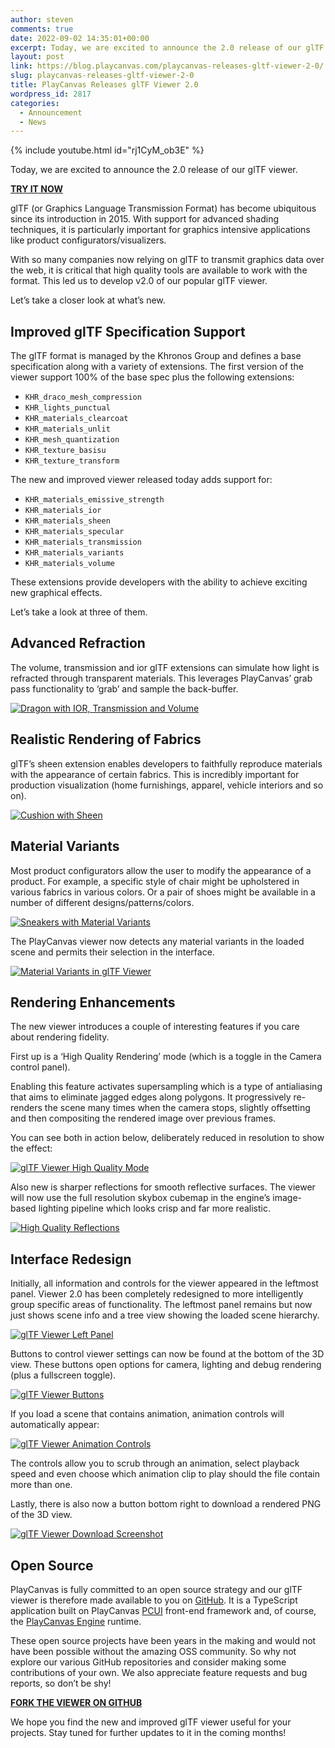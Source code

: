 ```yaml
---
author: steven
comments: true
date: 2022-09-02 14:35:01+00:00
excerpt: Today, we are excited to announce the 2.0 release of our glTF model viewer.
layout: post
link: https://blog.playcanvas.com/playcanvas-releases-gltf-viewer-2-0/
slug: playcanvas-releases-gltf-viewer-2-0
title: PlayCanvas Releases glTF Viewer 2.0
wordpress_id: 2817
categories:
  - Announcement
  - News
---
```


{% include youtube.html id="rj1CyM_ob3E" %}

Today, we are excited to announce the 2.0 release of our glTF viewer.

[**TRY IT NOW**](https://playcanvas.com/viewer?load=https://s3.eu-west-1.amazonaws.com/static.playcanvas.com/models/IridescentDishWithOlives.glb)

glTF (or Graphics Language Transmission Format) has become ubiquitous since its introduction in 2015. With support for advanced shading techniques, it is particularly important for graphics intensive applications like product configurators/visualizers.

With so many companies now relying on glTF to transmit graphics data over the web, it is critical that high quality tools are available to work with the format. This led us to develop v2.0 of our popular glTF viewer.

Let’s take a closer look at what’s new.

## Improved glTF Specification Support

The glTF format is managed by the Khronos Group and defines a base specification along with a variety of extensions. The first version of the viewer support 100% of the base spec plus the following extensions:

- `KHR_draco_mesh_compression`
- `KHR_lights_punctual`
- `KHR_materials_clearcoat`
- `KHR_materials_unlit`
- `KHR_mesh_quantization`
- `KHR_texture_basisu`
- `KHR_texture_transform`

The new and improved viewer released today adds support for:

- `KHR_materials_emissive_strength`
- `KHR_materials_ior`
- `KHR_materials_sheen`
- `KHR_materials_specular`
- `KHR_materials_transmission`
- `KHR_materials_variants`
- `KHR_materials_volume`

These extensions provide developers with the ability to achieve exciting new graphical effects.

Let’s take a look at three of them.

## Advanced Refraction

The volume, transmission and ior glTF extensions can simulate how light is refracted through transparent materials. This leverages PlayCanvas’ grab pass functionality to ‘grab’ and sample the back-buffer.

[![Dragon with IOR, Transmission and Volume](/assets/media/gltf-ior-transmission-volume.gif)](/assets/media/gltf-ior-transmission-volume.gif)

## Realistic Rendering of Fabrics

glTF’s sheen extension enables developers to faithfully reproduce materials with the appearance of certain fabrics. This is incredibly important for production visualization (home furnishings, apparel, vehicle interiors and so on).

[![Cushion with Sheen](/assets/media/gltf-sheen.jpg)](/assets/media/gltf-sheen.jpg)

## Material Variants

Most product configurators allow the user to modify the appearance of a product. For example, a specific style of chair might be upholstered in various fabrics in various colors. Or a pair of shoes might be available in a number of different designs/patterns/colors.

[![Sneakers with Material Variants](/assets/media/gltf-material-variants.jpg)](/assets/media/gltf-material-variants.jpg)

The PlayCanvas viewer now detects any material variants in the loaded scene and permits their selection in the interface.

[![Material Variants in glTF Viewer](/assets/media/gltf-viewer-material-variants.gif)](/assets/media/gltf-viewer-material-variants.gif)

## Rendering Enhancements

The new viewer introduces a couple of interesting features if you care about rendering fidelity.

First up is a ‘High Quality Rendering’ mode (which is a toggle in the Camera control panel).

Enabling this feature activates supersampling which is a type of antialiasing that aims to eliminate jagged edges along polygons. It progressively re-renders the scene many times when the camera stops, slightly offsetting and then compositing the rendered image over previous frames.

You can see both in action below, deliberately reduced in resolution to show the effect:

[![glTF Viewer High Quality Mode](/assets/media/gltf-viewer-high-quality-rendering.gif)](/assets/media/gltf-viewer-high-quality-rendering.gif)

Also new is sharper reflections for smooth reflective surfaces. The viewer will now use the full resolution skybox cubemap in the engine’s image-based lighting pipeline which looks crisp and far more realistic.

[![High Quality Reflections](/assets/media/engine-sharp-reflections.jpg)](/assets/media/engine-sharp-reflections.jpg)

## Interface Redesign

Initially, all information and controls for the viewer appeared in the leftmost panel. Viewer 2.0 has been completely redesigned to more intelligently group specific areas of functionality. The leftmost panel remains but now just shows scene info and a tree view showing the loaded scene hierarchy.

[![glTF Viewer Left Panel](/assets/media/gltf-viewer-hierarchy.png)](/assets/media/gltf-viewer-hierarchy.png)

Buttons to control viewer settings can now be found at the bottom of the 3D view. These buttons open options for camera, lighting and debug rendering (plus a fullscreen toggle).

[![glTF Viewer Buttons](/assets/media/gltf-viewer-buttons.gif)](/assets/media/gltf-viewer-buttons.gif)

If you load a scene that contains animation, animation controls will automatically appear:

[![glTF Viewer Animation Controls](/assets/media/gltf-viewer-animation-controls.png)](/assets/media/gltf-viewer-animation-controls.png)

The controls allow you to scrub through an animation, select playback speed and even choose which animation clip to play should the file contain more than one.

Lastly, there is also now a button bottom right to download a rendered PNG of the 3D view.

[![glTF Viewer Download Screenshot](/assets/media/gltf-viewer-screenshot.png)](/assets/media/gltf-viewer-screenshot.png)

## Open Source

PlayCanvas is fully committed to an open source strategy and our glTF viewer is therefore made available to you on [GitHub](https://github.com/playcanvas/model-viewer). It is a TypeScript application built on PlayCanvas [PCUI](https://github.com/playcanvas/pcui) front-end framework and, of course, the [PlayCanvas Engine](https://github.com/playcanvas/engine) runtime.

These open source projects have been years in the making and would not have been possible without the amazing OSS community. So why not explore our various GitHub repositories and consider making some contributions of your own. We also appreciate feature requests and bug reports, so don’t be shy!

[**FORK THE VIEWER ON GITHUB**](https://github.com/playcanvas/model-viewer)

We hope you find the new and improved glTF viewer useful for your projects. Stay tuned for further updates to it in the coming months!
